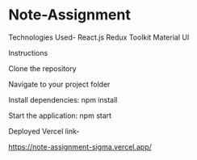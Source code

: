 # Note-Assignment

Technologies Used-
React.js
Redux Toolkit
Material UI

Instructions

Clone the repository

Navigate to your project folder

Install dependencies:
npm install

Start the application:
npm start

Deployed Vercel link-

https://note-assignment-sigma.vercel.app/

